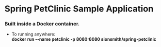 # Spring PetClinic Sample Application

### Built inside a Docker container.

- To running anywhere: <br/><b>docker run --name petclinic -p 8080:8080 sionsmith/spring-petclinic</b>
